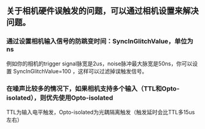 ## 关于相机硬件误触发的问题，可以通过相机设置来解决问题。
### 通过设置相机输入信号的防跳变时间：SyncInGlitchValue，单位为ns

例如你的相机的trigger signal脉宽是2us，noise脉冲最大脉宽是50ns，你可以设置 SyncInGlitchValue=100 ，这样可以过滤掉误触发信号。
### 在噪声比较多的情况下，如果相机支持多个输入（TTL和Opto-isolated），则优先使用Opto-isolated
TTL为输入电平触发，Opto-isolated为光耦隔离触发（触发延时会比TTL多15us左右）
